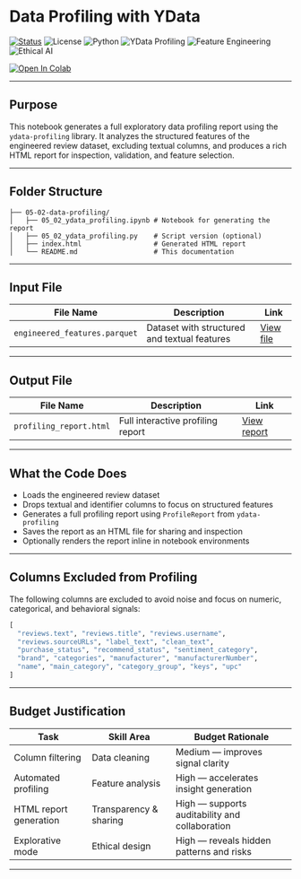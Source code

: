 #  Data Profiling with YData

[![Status](https://img.shields.io/badge/status-active-brightgreen)](https://github.com/cwattsnogueira/rating-predictor-spam-detection-review-summarizer)
![License](https://img.shields.io/badge/license-MIT-blue)
![Python](https://img.shields.io/badge/python-3.10%2B-yellow)
![YData Profiling](https://img.shields.io/badge/ydata--profiling-4.6.2-lightblue)
![Feature Engineering](https://img.shields.io/badge/feature--analysis-✓-purple)
![Ethical AI](https://img.shields.io/badge/ethics-transparent--audit-green)

<a href="https://colab.research.google.com/github/cwattsnogueira/rating-predictor-spam-detection-review-summarizer/blob/main/05_02_ydata_profiling.ipynb" target="_parent">
  <img src="https://colab.research.google.com/assets/colab-badge.svg" alt="Open In Colab"/>
</a>

---

##  Purpose

This notebook generates a full exploratory data profiling report using the `ydata-profiling` library. It analyzes the structured features of the engineered review dataset, excluding textual columns, and produces a rich HTML report for inspection, validation, and feature selection.

---

##  Folder Structure

```
├── 05-02-data-profiling/
│   ├── 05_02_ydata_profiling.ipynb # Notebook for generating the report
│   ├── 05_02_ydata_profiling.py    # Script version (optional)
│   ├── index.html                  # Generated HTML report
│   └── README.md                   # This documentation
```

---

##  Input File

| File Name                      | Description                                 | Link |
|-------------------------------|---------------------------------------------|------|
| `engineered_features.parquet` | Dataset with structured and textual features | [View file](../05-feature-engineering/output/engineered_features.parquet) |

---

##  Output File

| File Name               | Description                          | Link |
|------------------------|--------------------------------------|------|
| `profiling_report.html`| Full interactive profiling report    | [View report](https://guileless-pegasus-81a444.netlify.app/) |

---

##  What the Code Does

- Loads the engineered review dataset
- Drops textual and identifier columns to focus on structured features
- Generates a full profiling report using `ProfileReport` from `ydata-profiling`
- Saves the report as an HTML file for sharing and inspection
- Optionally renders the report inline in notebook environments

---

##  Columns Excluded from Profiling

The following columns are excluded to avoid noise and focus on numeric, categorical, and behavioral signals:

```python
[
  "reviews.text", "reviews.title", "reviews.username",
  "reviews.sourceURLs", "label_text", "clean_text",
  "purchase_status", "recommend_status", "sentiment_category",
  "brand", "categories", "manufacturer", "manufacturerNumber",
  "name", "main_category", "category_group", "keys", "upc"
]
```

---

##  Budget Justification

| Task                        | Skill Area             | Budget Rationale |
|-----------------------------|------------------------|------------------|
| Column filtering            | Data cleaning          | Medium — improves signal clarity |
| Automated profiling         | Feature analysis       | High — accelerates insight generation |
| HTML report generation      | Transparency & sharing | High — supports auditability and collaboration |
| Explorative mode            | Ethical design         | High — reveals hidden patterns and risks |

---

